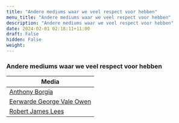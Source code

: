 ```yaml
---
title: "Andere mediums waar we veel respect voor hebben"
menu_title: "Andere mediums waar we veel respect voor hebben"
description: "Andere mediums waar we veel respect voor hebben"
date: 2024-02-01 02:18:11+11:00
draft: False
hidden: False
weight: 
---
```

### Andere mediums waar we veel respect voor hebben

| **Media**
|---
| [Anthony Borgia](/14-nl-mediumship/14-7-nl-mediums-we-have-great-regard-for/14-7-1-nl-anthony-borgia/)
| [Eerwarde George Vale Owen](/14-nl-mediumship/14-7-nl-mediums-we-have-great-regard-for/14-7-2-nl-george-vale-owen/)
| [Robert James Lees](/14-nl-mediumship/14-7-nl-mediums-we-have-great-regard-for/14-7-3-nl-robert-james-lees/)
